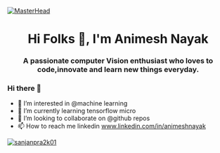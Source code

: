 [![MasterHead](https://news.microsoft.com/wp-content/uploads/prod/sites/93/2017/02/Girls-in-Stem-gif-2.gif)](https://www.linkedin.com/in/animeshnayak/)
<h1 align="center">Hi Folks 👋, I'm Animesh Nayak</h1>
<h3 align="center">A passionate computer Vision enthusiast who loves to code,innovate and learn new things everyday.</h3>


### Hi there 👋
- 👀 I’m interested in @machine learning 
- 🌱 I’m currently learning tensorflow micro 
- 💞️ I’m looking to collaborate on @github repos
- 📫 How to reach me linkedin www.linkedin.com/in/animeshnayak

<p align="left"> <a href="https://twitter.com/animeshnayak74" target="blank"><img src="https://img.shields.io/twitter/follow/animeshnayak74?logo=twitter&style=for-the-badge" alt="sanjanpra2k01" /></a> </p>


<!--
**animeesh/animeesh** is a ✨ _special_ ✨ repository because its `README.md` (this file) appears on your GitHub profile.

Here are some ideas to get you started:

- 🔭 I’m currently working on ...
- 🌱 I’m currently learning ...
- 👯 I’m looking to collaborate on ...
- 🤔 I’m looking for help with ...
- 💬 Ask me about ...
- 📫 How to reach me: ...
- 😄 Pronouns: ...
- ⚡ Fun fact: ...
-->
